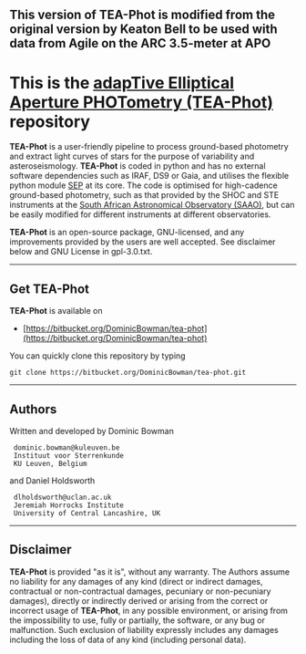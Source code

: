## This version of TEA-Phot is modified from the original version by Keaton Bell to be used with data from Agile on the ARC 3.5-meter at APO

# This is the [adapTive Elliptical Aperture PHOTometry (TEA-Phot)](https://bitbucket.org/DominicBowman/tea-phot) repository

**TEA-Phot** is a user-friendly pipeline to process ground-based photometry and extract light curves of stars for the purpose of variability and asteroseismology. **TEA-Phot** is coded in python and has no external software  dependencies such as IRAF, DS9 or Gaia, and utilises the
 flexible python module [SEP](https://sep.readthedocs.io/en/v1.0.x/) at its core. The code is optimised for high-cadence ground-based photometry, such as that provided by the SHOC and STE instruments at the [South African Astronomical Observatory (SAAO)](https://www.saao.ac.za), but can be easily modified for different instruments at different observatories.

**TEA-Phot** is an open-source package, GNU-licensed, and any improvements provided by the users are well accepted. See disclaimer below and GNU
 License in gpl-3.0.txt.

---
## Get **TEA-Phot**
**TEA-Phot** is available on

- [https://bitbucket.org/DominicBowman/tea-phot](https://bitbucket.org/DominicBowman/tea-phot)

You can quickly clone this repository by typing
```
git clone https://bitbucket.org/DominicBowman/tea-phot.git
```

---
## Authors

Written and developed by Dominic Bowman
```
 dominic.bowman@kuleuven.be
 Instituut voor Sterrenkunde
 KU Leuven, Belgium
```

and Daniel Holdsworth
```
 dlholdsworth@uclan.ac.uk
 Jeremiah Horrocks Institute
 University of Central Lancashire, UK
```

---
## Disclaimer

**TEA-Phot** is provided "as it is", without any warranty. The Authors assume no liability for any damages of any kind (direct or indirect damages, contractual or non-contractual damages, pecuniary or non-pecuniary damages), directly or indirectly derived or arising from the correct or incorrect usage of **TEA-Phot**, in any possible environment, or arising from the impossibility to use, fully or partially, the software, or any bug or malfunction. Such exclusion of liability expressly includes any damages including the loss of data of any kind (including personal data).
